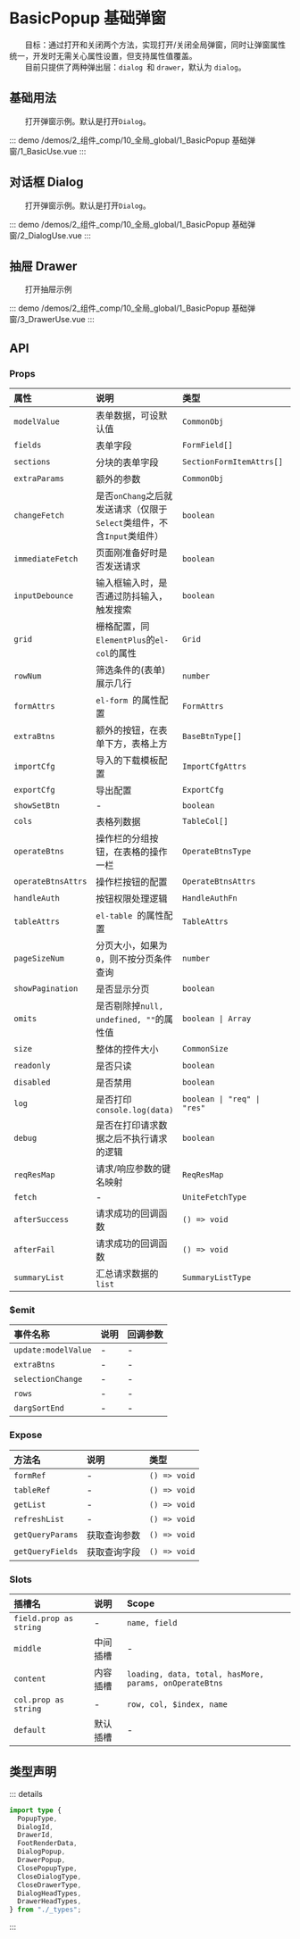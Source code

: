 # BasicPopup 基础弹窗

&emsp;&emsp;目标：通过打开和关闭两个方法，实现打开/关闭全局弹窗，同时让弹窗属性统一，开发时无需关心属性设置，但支持属性值覆盖。  
&emsp;&emsp;目前只提供了两种弹出层：`dialog `和 `drawer`，默认为 `dialog`。
## 基础用法

&emsp;&emsp;打开弹窗示例。默认是打开`Dialog`。

::: demo 
/demos/2_组件_comp/10_全局_global/1_BasicPopup 基础弹窗/1_BasicUse.vue
:::
## 对话框 Dialog

&emsp;&emsp;打开弹窗示例。默认是打开`Dialog`。

::: demo 
/demos/2_组件_comp/10_全局_global/1_BasicPopup 基础弹窗/2_DialogUse.vue
:::
## 抽屉 Drawer

&emsp;&emsp;打开抽屉示例

::: demo 
/demos/2_组件_comp/10_全局_global/1_BasicPopup 基础弹窗/3_DrawerUse.vue
:::


## API 

### Props

|属性|说明|类型|默认值|
|:---|:---|:---|:---|
|`modelValue`|表单数据，可设默认值|`CommonObj`|-|
|`fields`|表单字段|`FormField[]`|`[]`|
|`sections`|分块的表单字段|`SectionFormItemAttrs[]`|-|
|`extraParams`|额外的参数|`CommonObj`|-|
|`changeFetch`|是否`onChang`之后就发送请求（仅限于`Select`类组件，不含`Input`类组件）|`boolean`|`true`|
|`immediateFetch`|页面刚准备好时是否发送请求|`boolean`|`true`|
|`inputDebounce`|输入框输入时，是否通过防抖输入，触发搜索|`boolean`|`true`|
|`grid`|栅格配置，同`ElementPlus`的`el-col`的属性|`Grid`|{ ...`defaultGridAttrsMap[_props.size ?? defaultCommonSize`] }|
|`rowNum`|筛选条件的(表单)展示几行|`number`|-|
|`formAttrs`|`el-form `的属性配置|`FormAttrs`|`defaultFormAttrs`|
|`extraBtns`|额外的按钮，在表单下方，表格上方|`BaseBtnType[]`|-|
|`importCfg`|导入的下载模板配置|`ImportCfgAttrs`|-|
|`exportCfg`|导出配置|`ExportCfg`|{ `limit: 10000 `}|
|`showSetBtn`|-|`boolean`|`true`|
|`cols`|表格列数据|`TableCol[]`|`[]`|
|`operateBtns`|操作栏的分组按钮，在表格的操作一栏|`OperateBtnsType`|-|
|`operateBtnsAttrs`|操作栏按钮的配置|`OperateBtnsAttrs`|-|
|`handleAuth`|按钮权限处理逻辑|`HandleAuthFn`|-|
|`tableAttrs`|`el-table `的属性配置|`TableAttrs`|`defaultTableAttrs`|
|`pageSizeNum`|分页大小，如果为`0`，则不按分页条件查询|`number`|`20`|
|`showPagination`|是否显示分页|`boolean`|`!!_props.pageSizeNum`|
|`omits`|是否剔除掉`null, undefined, ""`的属性值|`boolean \| Array`|`true`|
|`size`|整体的控件大小|`CommonSize`|-|
|`readonly`|是否只读|`boolean`|-|
|`disabled`|是否禁用|`boolean`|-|
|`log`|是否打印`console.log(data)`|`boolean \| "req" \| "res"`|`isDev`|
|`debug`|是否在打印请求数据之后不执行请求的逻辑|`boolean`|-|
|`reqResMap`|请求/响应参数的键名映射|`ReqResMap`|-|
|`fetch`|-|`UniteFetchType`|-|
|`afterSuccess`|请求成功的回调函数|`() => void`|-|
|`afterFail`|请求成功的回调函数|`() => void`|-|
|`summaryList`|汇总请求数据的 `list`|`SummaryListType`|-|

### $emit

|事件名称|说明|回调参数|
|:---|:---|:---|
|`update:modelValue`|-|-|
|`extraBtns`|-|-|
|`selectionChange`|-|-|
|`rows`|-|-|
|`dargSortEnd`|-|-|

### Expose

|方法名|说明|类型|
|:---|:---|:---|
|`formRef`|-|`() => void`|
|`tableRef`|-|`() => void`|
|`getList`|-|`() => void`|
|`refreshList`|-|`() => void`|
|`getQueryParams`|获取查询参数|`() => void`|
|`getQueryFields`|获取查询字段|`() => void`|

### Slots

|插槽名|说明|Scope|
|:---|:---|:---|
|`field.prop as string`|-|`name, field`|
|`middle`|中间插槽|-|
|`content`|内容插槽|`loading, data, total, hasMore, params, onOperateBtns`|
|`col.prop as string`|-|`row, col, $index, name`|
|`default`|默认插槽|-|


## 类型声明

::: details


``` ts
import type {  PopupType,  DialogId,  DrawerId,  FootRenderData,  DialogPopup,  DrawerPopup,  ClosePopupType,  CloseDialogType,  CloseDrawerType,  DialogHeadTypes,  DrawerHeadTypes,} from "./_types";
```

:::  
